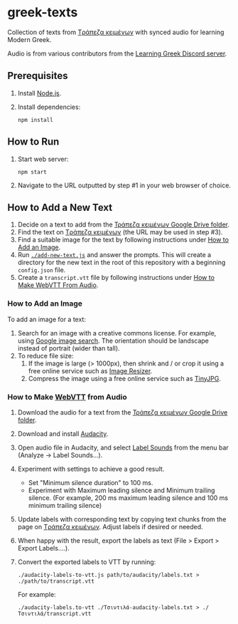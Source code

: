 # greek-texts

Collection of texts from [Tράπεζα κειμένων] with synced audio for learning Modern Greek.

Audio is from various contributors from the [Learning Greek Discord server](https://discord.gg/greek).

## Prerequisites

1. Install [Node.js](https://nodejs.org/en/).

2. Install dependencies:

       npm install

## How to Run

1. Start web server:

       npm start

2. Navigate to the URL outputted by step #1 in your web browser of choice.

## How to Add a New Text

1. Decide on a text to add from the [Τράπεζα κειμένων Google Drive folder].
2. Find the text on [Tράπεζα κειμένων] (the URL may be used in step #3).
3. Find a suitable image for the text by following instructions under [How to Add an Image](#how-to-add-an-image).
4. Run [`./add-new-text.js`](./add-new-text.js) and answer the prompts.
   This will create a directory for the new text in the root of this repository with a beginning `config.json` file.
5. Create a `transcript.vtt` file by following instructions under [How to Make WebVTT From Audio](#how-to-make-webvtt-from-audio).


### How to Add an Image

To add an image for a text:

1. Search for an image with a creative commons license. For example, using [Google image search](https://www.google.com/search?q=dolphin&udm=2&tbs=sur:cl). The orientation should be landscape instead of portrait (wider than tall).
2. To reduce file size:
   1. If the image is large (> 1000px), then shrink and / or crop it using a free online service such as [Image Resizer](https://imageresizer.com/).
   2. Compress the image using a free online service such as [TinyJPG](https://tinyjpg.com/).

### How to Make [WebVTT](https://developer.mozilla.org/en-US/docs/Web/API/WebVTT_API) from Audio

1. Download the audio for a text from the [Τράπεζα κειμένων Google Drive folder].
2. Download and install [Audacity](https://www.audacityteam.org/).
3. Open audio file in Audacity, and select [Label Sounds](https://manual.audacityteam.org/man/label_sounds.html) from the menu bar (Analyze -> Label Sounds...).
4. Experiment with settings to achieve a good result.
   * Set "Minimum silence duration" to 100 ms.
   * Experiment with Maximum leading silence and Minimum trailing silence. (For example, 200 ms maximum leading silence and 100 ms minimum trailing silence)
5. Update labels with corresponding text by copying text chunks from the page on [Tράπεζα κειμένων]. Adjust labels if desired or needed.
6. When happy with the result, export the labels as text (File > Export > Export Labels....).
7. Convert the exported labels to VTT by running:

       ./audacity-labels-to-vtt.js path/to/audacity/labels.txt > ./path/to/transcript.vtt

   For example:

       ./audacity-labels.to-vtt ./Τσιντιλά-audacity-labels.txt > ./Τσιντιλά/transcript.vtt

[Tράπεζα κειμένων]: https://www.greek-language.gr/certification/dbs/teachers/index.html
[Τράπεζα κειμένων Google Drive folder]: https://drive.google.com/drive/folders/1gxJgzlEunNgol6r6nW2M5GJiXV_RhB4n
